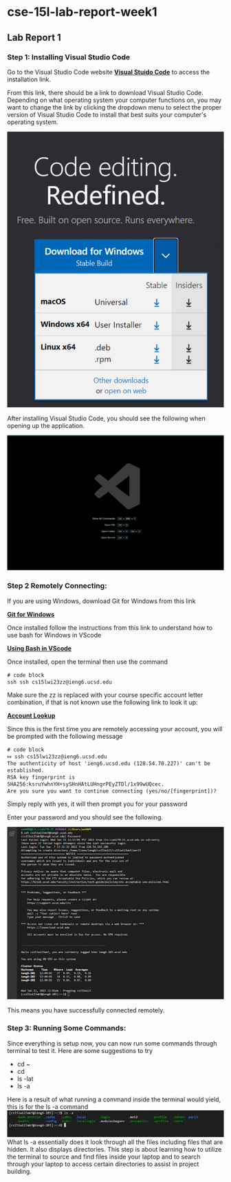 # cse-15l-lab-report-week1
## Lab Report 1
### Step 1: Installing Visual Studio Code
Go to the Visual Studio Code website **[Visual Stuido Code](https://code.visualstudio.com/)** to access the installation link. 

From this link, there should be a link to download Visual Studio Code. Depending on what operating system your computer functions on, you may want to change the link by clicking the dropdown menu to select the proper version of Visual Studio Code to install that best suits your computer's operating system. 

![Image](VSc.png)

After installing Visual Studio Code, you should see the following when opening up the application. 

![Image](VscDownload.png)

### Step 2 Remotely Connecting:
If you are using Windows, download Git for Windows from this link 

**[Git for Windows](https://gitforwindows.org/)**

Once installed follow the instructions from this link to understand how to use bash for Windows in VScode

**[Using Bash in VScode](https://stackoverflow.com/questions/42606837/how-do-i-use-bash-on-windows-from-the-visual-studio-code-integrated-terminal/50527994#50527994)**

Once installed, open the terminal then use the command

```
# code block
ssh ssh cs15lwi23zz@ieng6.ucsd.edu
```
Make sure the zz is replaced with your course specific account letter combination, if that is not known use the following link to look it up:

**[Account Lookup](https://sdacs.ucsd.edu/~icc/index.php)**

Since this is the first time you are remotely accessing your account, you will be prompted with the following message 

```
# code block
⤇ ssh cs15lwi23zz@ieng6.ucsd.edu
The authenticity of host 'ieng6.ucsd.edu (128.54.70.227)' can't be established.
RSA key fingerprint is SHA256:ksruYwhnYH+sySHnHAtLUHngrPEyZTDl/1x99wUQcec.
Are you sure you want to continue connecting (yes/no/[fingerprint])? 
```

Simply reply with yes, it will then prompt you for your password 

Enter your password and you should see the following.

![Image](remoteconnect.png)

This means you have successfully connected remotely.

### Step 3: Running Some Commands:

Since everything is setup now, you can now run some commands through terminal to test it. Here are some suggestions to try

* cd ~
* cd
* ls -lat
* ls -a

Here is a result of what running a command inside the terminal would yield, this is for the ls -a command 
![Image](command1.png)
What ls -a essentially does it look through all the files including files that are hidden. It also displays directories. This step is about learning how to utilize the terminal to source and find files inside your laptop and to search through your laptop to access certain directories to assist in project building.


